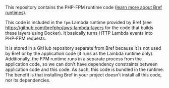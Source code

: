 This repository contains the PHP-FPM runtime code ([learn more about Bref runtimes](https://bref.sh/docs/runtimes/)).

This code is included in the `fpm` Lambda runtime provided by Bref (see https://github.com/brefphp/aws-lambda-layers for the code that builds these layers using Docker). It basically turns HTTP Lambda events into PHP-FPM requests.

It is stored in a GitHub repository separate from Bref because it is not used by Bref or by the application code (it runs as the Lambda runtime only). Additionally, the FPM runtime runs in a separate process from the application code, so we can don't have dependency constraints between application code and this code. As such, this code is bundled in the runtime. The benefit is that installing Bref in your project doesn't install all this code, nor its dependencies.
